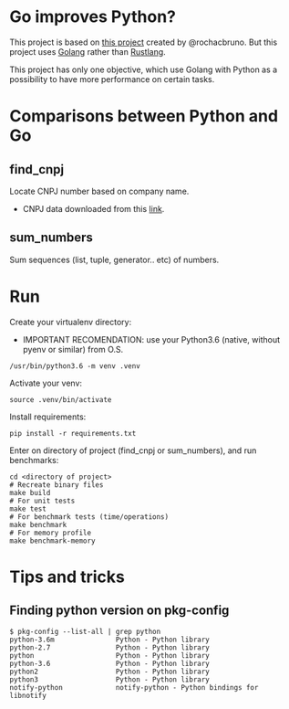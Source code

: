 # Go improves Python?

This project is based on [this project](https://github.com/rochacbruno/rust-python-example) created by @rochacbruno. But this project uses [Golang](https://golang.org/) rather than [Rustlang](https://www.rust-lang.org).

This project has only one objective, which use Golang with Python as a possibility to have more performance on certain tasks.

# Comparisons between Python and Go

## find_cnpj

Locate CNPJ number based on company name.

- CNPJ data downloaded from this [link](http://idg.receita.fazenda.gov.br/orientacao/tributaria/cadastros/cadastro-nacional-de-pessoas-juridicas-cnpj/dados-abertos-do-cnpj).

## sum_numbers

Sum sequences (list, tuple, generator.. etc) of numbers.

# Run

Create your virtualenv directory:

- IMPORTANT RECOMENDATION: use your Python3.6 (native, without pyenv or similar) from O.S.

```
/usr/bin/python3.6 -m venv .venv
```

Activate your venv:

```
source .venv/bin/activate
```

Install requirements:

```
pip install -r requirements.txt
```

Enter on directory of project (find_cnpj or sum_numbers), and run benchmarks:

```
cd <directory of project>
# Recreate binary files
make build
# For unit tests
make test  
# For benchmark tests (time/operations)
make benchmark
# For memory profile
make benchmark-memory
```

# Tips and tricks

## Finding python version on pkg-config

```
$ pkg-config --list-all | grep python
python-3.6m               Python - Python library
python-2.7                Python - Python library
python                    Python - Python library
python-3.6                Python - Python library
python2                   Python - Python library
python3                   Python - Python library
notify-python             notify-python - Python bindings for libnotify
```
